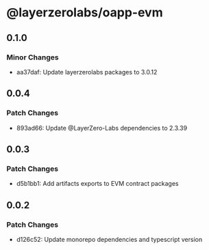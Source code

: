 # @layerzerolabs/oapp-evm

## 0.1.0

### Minor Changes

- aa37daf: Update layerzerolabs packages to 3.0.12

## 0.0.4

### Patch Changes

- 893ad66: Update @LayerZero-Labs dependencies to 2.3.39

## 0.0.3

### Patch Changes

- d5b1bb1: Add artifacts exports to EVM contract packages

## 0.0.2

### Patch Changes

- d126c52: Update monorepo dependencies and typescript version
